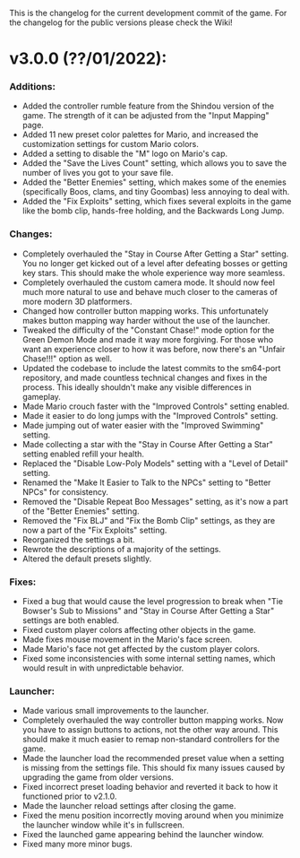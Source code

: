 This is the changelog for the current development commit of the game. For the changelog for the public versions please check the Wiki!

# v3.0.0 (??/01/2022):

### Additions:
- Added the controller rumble feature from the Shindou version of the game. The strength of it can be adjusted from the "Input Mapping" page.
- Added 11 new preset color palettes for Mario, and increased the customization settings for custom Mario colors.
- Added a setting to disable the "M" logo on Mario's cap.
- Added the "Save the Lives Count" setting, which allows you to save the number of lives you got to your save file.
- Added the "Better Enemies" setting, which makes some of the enemies (specifically  Boos, clams, and tiny Goombas) less annoying to deal with.
- Added the "Fix Exploits" setting, which fixes several exploits in the game like the bomb clip, hands-free holding, and the Backwards Long Jump.

### Changes:
- Completely overhauled the \"Stay in Course After Getting a Star\" setting. You no longer get kicked out of a level after defeating bosses or getting key stars. This should make the whole experience way more seamless.
- Completely overhauled the custom camera mode. It should now feel much more natural to use and behave much closer to the cameras of more modern 3D platformers.
- Changed how controller button mapping works. This unfortunately makes button mapping way harder without the use of the launcher.
- Tweaked the difficulty of the "Constant Chase!" mode option for the Green Demon Mode and made it way more forgiving. For those who want an experience closer to how it was before, now there's an "Unfair Chase!!!" option as well.
- Updated the codebase to include the latest commits to the sm64-port repository, and made countless technical changes and fixes in the process. This ideally shouldn't make any visible differences in gameplay.
- Made Mario crouch faster with the \"Improved Controls\" setting enabled.
- Made it easier to do long jumps with the \"Improved Controls\" setting.
- Made jumping out of water easier with the \"Improved Swimming\" setting.
- Made collecting a star with the "Stay in Course After Getting a Star" setting enabled refill your health.
- Replaced the "Disable Low-Poly Models" setting with a "Level of Detail" setting.
- Renamed the "Make It Easier to Talk to the NPCs" setting to "Better NPCs" for consistency.
- Removed the "Disable Repeat Boo Messages" setting, as it's now a part of the "Better Enemies" setting.
- Removed the "Fix BLJ" and "Fix the Bomb Clip" settings, as they are now a part of the "Fix Exploits" setting.
- Reorganized the settings a bit.
- Rewrote the descriptions of a majority of the settings.
- Altered the default presets slightly.

### Fixes:
- Fixed a bug that would cause the level progression to break when \"Tie Bowser's Sub to Missions\" and \"Stay in Course After Getting a Star\" settings are both enabled.
- Fixed custom player colors affecting other objects in the game.
- Made fixes mouse movement in the Mario's face screen.
- Made Mario's face not get affected by the custom player colors.
- Fixed some inconsistencies with some internal setting names, which would result in with unpredictable behavior.

### Launcher:
- Made various small improvements to the launcher.
- Completely overhauled the way controller button mapping works. Now you have to assign buttons to actions, not the other way around. This should make it much easier to remap non-standard controllers for the game.
- Made the launcher load the recommended preset value when a setting is missing from the settings file. This should fix many issues caused by upgrading the game from older versions.
- Fixed incorrect preset loading behavior and reverted it back to how it functioned prior to v2.1.0.
- Made the launcher reload settings after closing the game.
- Fixed the menu position incorrectly moving around when you minimize the launcher window while it's in fullscreen.
- Fixed the launched game appearing behind the launcher window.
- Fixed many more minor bugs.